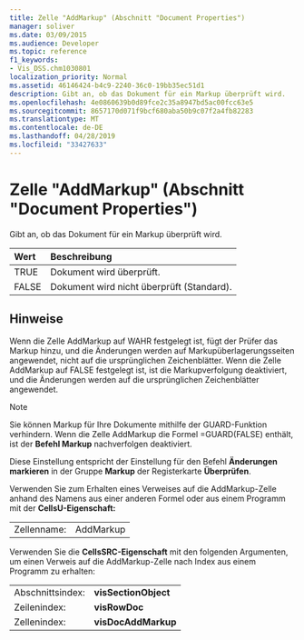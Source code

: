 ```yaml
---
title: Zelle "AddMarkup" (Abschnitt "Document Properties")
manager: soliver
ms.date: 03/09/2015
ms.audience: Developer
ms.topic: reference
f1_keywords:
- Vis_DSS.chm1030801
localization_priority: Normal
ms.assetid: 46146424-b4c9-2240-36c0-19bb35ec51d1
description: Gibt an, ob das Dokument für ein Markup überprüft wird.
ms.openlocfilehash: 4e0860639b0d89fce2c35a8947bd5ac00fcc63e5
ms.sourcegitcommit: 8657170d071f9bcf680aba50b9c07f2a4fb82283
ms.translationtype: MT
ms.contentlocale: de-DE
ms.lasthandoff: 04/28/2019
ms.locfileid: "33427633"
---
```

# <a name="addmarkup-cell-document-properties-section"></a>Zelle "AddMarkup" (Abschnitt "Document Properties")

Gibt an, ob das Dokument für ein Markup überprüft wird.
  
|**Wert**|**Beschreibung**|
|:-----|:-----|
|TRUE  <br/> |Dokument wird überprüft.  <br/> |
|FALSE  <br/> |Dokument wird nicht überprüft (Standard).  <br/> |
   
## <a name="remarks"></a>Hinweise

Wenn die Zelle AddMarkup auf WAHR festgelegt ist, fügt der Prüfer das Markup hinzu, und die Änderungen werden auf Markupüberlagerungsseiten angewendet, nicht auf die ursprünglichen Zeichenblätter. Wenn die Zelle AddMarkup auf FALSE festgelegt ist, ist die Markupverfolgung deaktiviert, und die Änderungen werden auf die ursprünglichen Zeichenblätter angewendet.
  
> [!NOTE]
> Sie können Markup für Ihre Dokumente mithilfe der GUARD-Funktion verhindern. Wenn die Zelle AddMarkup die Formel =GUARD(FALSE) enthält, ist der **Befehl Markup** nachverfolgen deaktiviert. 
  
Diese Einstellung entspricht der Einstellung für den Befehl **Änderungen markieren** in der Gruppe **Markup** der Registerkarte **Überprüfen**. 
  
Verwenden Sie zum Erhalten eines Verweises auf die AddMarkup-Zelle anhand des Namens aus einer anderen Formel oder aus einem Programm mit der **CellsU-Eigenschaft:** 
  
|||
|:-----|:-----|
|Zellenname:  <br/> |AddMarkup  <br/> |
   
Verwenden Sie die **CellsSRC-Eigenschaft** mit den folgenden Argumenten, um einen Verweis auf die AddMarkup-Zelle nach Index aus einem Programm zu erhalten: 
  
|||
|:-----|:-----|
|Abschnittsindex:  <br/> |**visSectionObject** <br/> |
|Zeilenindex:  <br/> |**visRowDoc** <br/> |
|Zellenindex:  <br/> |**visDocAddMarkup** <br/> |
   

